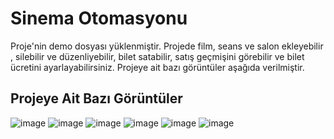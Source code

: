 # Sinema Otomasyonu
Proje'nin demo dosyası yüklenmiştir. Projede film, seans ve salon ekleyebilir , silebilir ve düzenliyebilir, bilet satabilir, satış geçmişini görebilir ve bilet ücretini ayarlayabilirsiniz. 
Projeye ait bazı görüntüler aşağıda verilmiştir.

## Projeye Ait Bazı Görüntüler
![image](https://github.com/furkan-karapinar/Sinema-Otomasyonu/assets/159263067/078461e8-1cf6-4d1c-9f08-e2b0bb538529)
![image](https://github.com/furkan-karapinar/Sinema-Otomasyonu/assets/159263067/638c6223-2649-405a-ab5b-15d773bfc5a0)
![image](https://github.com/furkan-karapinar/Sinema-Otomasyonu/assets/159263067/d818c3b8-c38f-42bb-a087-affc71c9bbeb)
![image](https://github.com/furkan-karapinar/Sinema-Otomasyonu/assets/159263067/5b27ee87-b539-4130-83dd-611d80037841)
![image](https://github.com/furkan-karapinar/Sinema-Otomasyonu/assets/159263067/8922482e-5a00-4f8d-a541-eb9162497883)
![image](https://github.com/furkan-karapinar/Sinema-Otomasyonu/assets/159263067/f1a463c0-46fe-43ac-8312-518ccdc40ddd)
